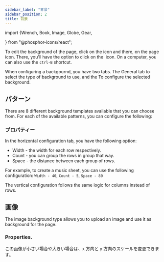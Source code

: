 ```yaml
---
sidebar_label: "背景"
sidebar_position: 2
title: 背景
---
```


import {Wrench, Book, Image, Globe, Gear,

} from "@phosphor-icons/react";

To edit the background of the page, click on the <Wrench/> icon and there, on the <Book/> page icon. There, you'll have the option to click on the <Image/> icon. On a computer, you can also use the `ctrl-B` shortcut.

When configuring a backgournd, you have two tabs. The <Globe/> General tab to select the type of background to use, and the <Gear/> To configure the selected background.

## <Globe/> パターン

There are 8 different background templates available that you can choose from. For each of the available patterns, you can configure the following:


### <Gear/> プロパティー

In the horizontal configuration tab, you have the following option:

- Width - the width for each row respectively.
- Count - you can group the rows in group that way.
- Space - the distance between each group of rows.

For example, to create a music sheet, you can use the following configuration: `Width - 40`, `Count - 5`, `Space - 80`

The vertical configuration follows the same logic for columns instead of rows.

## <Globe/> 画像

The image background type allows you to upload an image and use it as background for the page.

### <Gear/> Properties.

この画像が小さい場合や大きい場合は、x 方向と y 方向のスケールを変更できます。
